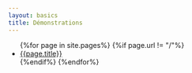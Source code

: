 ```yaml
---
layout: basics
title: Démonstrations 
---
```


<ul>
{%for page in site.pages%}
{%if page.url != "/"%}
   <li><a href=".{{page.url}}">{{page.title}}</a></li>
{%endif%}
{%endfor%}
</ul>